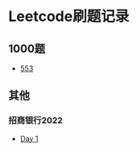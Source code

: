 # Leetcode刷题记录

## 1000题

- [553](https://github.com/Ddingtt/Leetcode/blob/13a77a7622/Go/0553-Optimal-Division/optimal-division.go)

## 其他
### 招商银行2022

- [Day 1](https://github.com/Ddingtt/Leetcode/blob/13a77a7622/Go/ZhaoShangBank_2022/Merge%20Two%20Sorted%20Lists.go)

